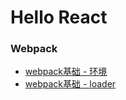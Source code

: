 # Hello React

### Webpack

* [webpack基础 - 环境](./notes/webpack/webpack-environment.md)
* [webpack基础 - loader](./notes/webpack/webpack-loader.md)

